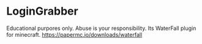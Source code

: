 # LoginGrabber
Educational purpores only. Abuse is your responsibility. Its WaterFall plugin for minecraft. https://papermc.io/downloads/waterfall
